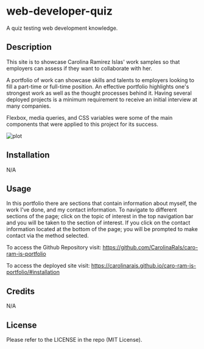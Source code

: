 # web-developer-quiz
A quiz testing web development knowledge.

## Description

This site is to showcase Carolina Ramirez Islas' work samples so that employers can assess if they want to collaborate with her.

A portfolio of work can showcase skills and talents to employers looking to fill a part-time or full-time position. An effective portfolio highlights one's strongest work as well as the thought processes behind it. Having several deployed projects is a minimum requirement to receive an initial interview at many companies. 

Flexbox, media queries, and CSS variables were some of the main components that were applied to this project for its success.

![plot](./assets/images/2023portfolio.png)

## Installation

N/A

## Usage

In this portfolio there are sections that contain information about myself, the work I've done, and my contact information. To navigate to different sections of the page; click on the topic of interest in the top navigation bar and you will be taken to the section of interest. If you click on the contact information located at the bottom of the page; you will be prompted to make contact via the method selected.

To access the Github Repository visit:
https://github.com/CarolinaRaIs/caro-ram-is-portfolio

To access the deployed site visit:
https://carolinarais.github.io/caro-ram-is-portfolio/#installation

## Credits

N/A

## License

Please refer to the LICENSE in the repo (MIT License).